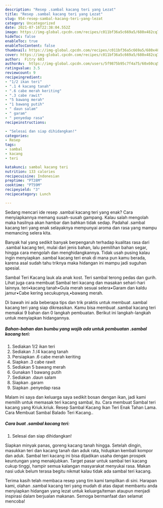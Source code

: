 ```yaml
---
description: "Resep .sambal kacang teri yang Lezat"
title: "Resep .sambal kacang teri yang Lezat"
slug: 954-resep-sambal-kacang-teri-yang-lezat
category: Uncategorized
date: 2021-07-16T22:38:04.552Z
image: https://img-global.cpcdn.com/recipes/c011bf36a5c669a5/680x482cq70/sambal-kacang-teri-foto-resep-utama.jpg
hideToc: false
enableToc: true
enableTocContent: false
thumbnail: https://img-global.cpcdn.com/recipes/c011bf36a5c669a5/680x482cq70/sambal-kacang-teri-foto-resep-utama.jpg
cover: https://img-global.cpcdn.com/recipes/c011bf36a5c669a5/680x482cq70/sambal-kacang-teri-foto-resep-utama.jpg
author:  Fitry 603
authorAv:  https://img-global.cpcdn.com/users/5f9875b95c7f4a75/60x60cq50/avatar.jpg
ratingvalue: 3.5
reviewcount: 9
recipeingredient:
- "1/2 ikan teri"
- ".1 4 kacang tanah"
- ".6 cabe merah keriting"
- ".3 cabe rawit"
- "5 bawang merah"
- "1 bawang putih"
- " daun salam"
- " garam"
- " penyedap rasa"
recipeinstructions:

- "Selesai dan siap dihidangkan!"
categories:
- Resep
tags:
- sambal
- kacang
- teri

katakunci: sambal kacang teri 
nutrition: 133 calories
recipecuisine: Indonesian
preptime: "PT28M"
cooktime: "PT59M"
recipeyield: "3"
recipecategory: Lunch

---
```



Sedang mencari ide resep .sambal kacang teri yang enak? Cara menyiapkannya memang susah-susah gampang. Kalau salah mengolah maka hasilnya akan hambar dan bahkan tidak sedap. Padahal .sambal kacang teri yang enak selayaknya mempunyai aroma dan rasa yang mampu memancing selera kita.


Banyak hal yang sedikit banyak berpengaruh terhadap kualitas rasa dari .sambal kacang teri, mulai dari jenis bahan, lalu pemilihan bahan segar, hingga cara mengolah dan menghidangkannya. Tidak usah pusing kalau ingin menyiapkan .sambal kacang teri enak di mana pun kamu berada, karena asal sudah tahu triknya maka hidangan ini mampu jadi suguhan spesial.

Sambal Teri Kacang lauk ala anak kost. Teri sambal terong pedas dan gurih. Lihat juga cara membuat Sambal teri kacang dan masakan sehari-hari lainnya. teri•kacang tanah•Gula merah sesuai selera•Garam dan kaldu jamur•Cabe kering secukupnya,•bawang merah.


Di bawah ini ada beberapa tips dan trik praktis untuk membuat .sambal kacang teri yang siap dikreasikan. Kamu bisa membuat .sambal kacang teri memakai 9 bahan dan 0 langkah pembuatan. Berikut ini langkah-langkah untuk menyiapkan hidangannya.

<!--inarticleads1-->

##### Bahan-bahan dan bumbu yang wajib ada untuk pembuatan .sambal kacang teri:

1. Sediakan 1/2 ikan teri
1. Sediakan .1 /4 kacang tanah
1. Persiapkan .6 cabe merah keriting
1. Siapkan .3 cabe rawit
1. Sediakan 5 bawang merah
1. Gunakan 1 bawang putih
1. Sediakan  .daun salam
1. Siapkan  .garam
1. Siapkan  .penyedap rasa


Malam ini saya dan keluarga saya sedikit bosan dengan ikan, jadi kami memilih untuk memasak teri kacang sambal, itu. Cara membuat Sambal teri kacang yang Kriuk.kriuk. Resep Sambal Kacang Ikan Teri Enak Tahan Lama. Cara Membuat Sambal Balado Teri Kacang.. 

<!--inarticleads2-->

##### Cara buat .sambal kacang teri:


1. Selesai dan siap dihidangkan!

Siapkan minyak panas, goreng kacang tanah hingga. Setelah dingin, masukkan teri dan kacang tanah dan aduk rata, hidupkan kembali kompor dan aduk. Sambal teri kacang ini bisa dijadikan usaha dengan prospek keuntungan yang menakjubkan. Target pasar untuk sambal teri kacang cukup tinggi, hampir semua kalangan masyarakat menyukai rasa. Makan nasi uduk belum terasa begitu nikmat kalau tidak ada sambal teri kacang. 

Terima kasih telah membaca resep yang tim kami tampilkan di sini. Harapan kami, olahan .sambal kacang teri yang mudah di atas dapat membantu anda menyiapkan hidangan yang lezat untuk keluarga/teman ataupun menjadi inspirasi dalam berjualan makanan. Semoga bermanfaat dan selamat mencoba!
